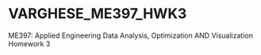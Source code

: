 # VARGHESE_ME397_HWK3

ME397: Applied Engineering Data Analysis, Optimization AND Visualization
Homework 3
